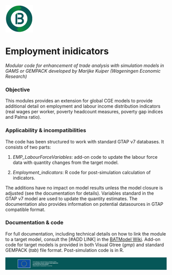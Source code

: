 ![BATModel_logoround](/images/BATModel_logo_round_small.png)

# Employment inidicators

*Modular code for enhancement of trade analysis with simulation models in GAMS or GEMPACK developed by Marijke Kuiper (Wageningen Economic Research)*

### **Objective**

This modules provides an extension for global CGE models to provide additional detail on employment and labour income distribution indicators (real wages per worker, poverty headcount measures, poverty gap indices and Palma ratio).

### **Applicability & incompatibilities**

The code has been structured to work with standard GTAP v7 databases. It consists of two parts:

1.  *EMP_LabourForceVariables*: add-on code to update the labour force data with quantity changes from the target model.

2.  *Employment_indicators*: R code for post-simulation calculation of indicators. 

The additions have no impact on model results unless the model closure is adjusted (see the documentation for details). Variables standard in the GTAP v7 model are used to update the quantity estimates. The documentation also provides information on potential datasources in GTAP compatible format.

### **Documentation & code**

For full documentation, including technical details on how to link the module to a target model, consult the [#ADD LINK] in the [BATModel Wiki](https://github.com/BATModules/BATModules/wiki). Add-on code for target models  is provided in both Visual Gtree (*gmp*) and standard GEMPACK (*tab*) file format. Post-simulation code is in R.

![BATModel_EUacknowledgement](/images/BATModel_EUAcknowledgement_bottom.png)